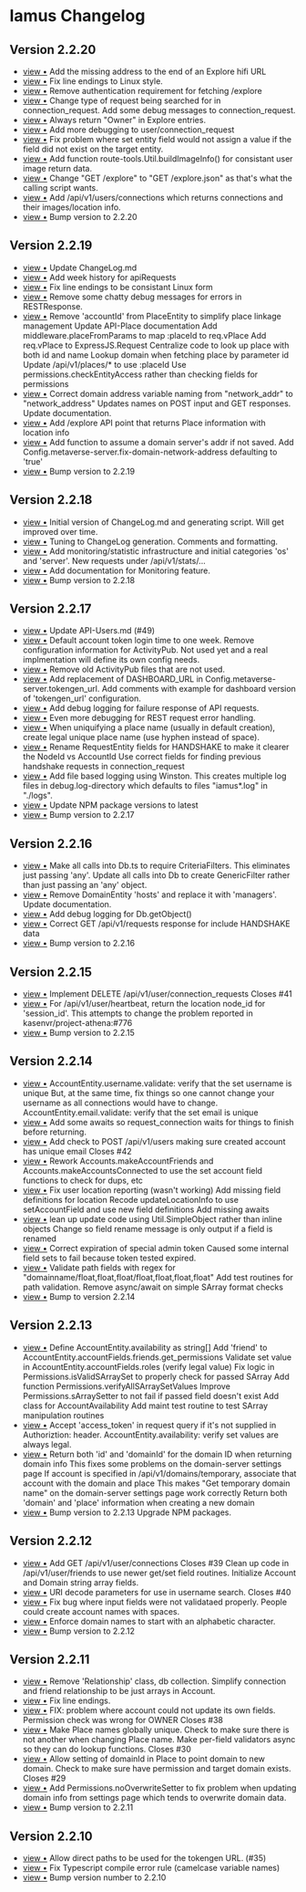 # Iamus Changelog
## Version 2.2.20

<ul>
<li><a href="http://github.com/kasenvr/Iamus/commit/bcba27784d37f4d7190a7b67f6b7ec4250715881">view &bull;</a> Add the missing address to the end of an Explore hifi URL</li> 
<li><a href="http://github.com/kasenvr/Iamus/commit/a2b8737f327f9cac359db53d481ec36221b66bfd">view &bull;</a> Fix line endings to Linux style.</li> 
<li><a href="http://github.com/kasenvr/Iamus/commit/6517cb89b740779ca5532bcd975b9f0f9f729b39">view &bull;</a> Remove authentication requirement for fetching /explore</li> 
<li><a href="http://github.com/kasenvr/Iamus/commit/facd94a32b11d9fd9df99c2b6ec8b70e1c28aacb">view &bull;</a> Change type of request being searched for in connection_request. Add some debug messages to connection_request.</li> 
<li><a href="http://github.com/kasenvr/Iamus/commit/b59c6ec0994ed9eef117e846b40e33d527e1b000">view &bull;</a> Always return "Owner" in Explore entries.</li> 
<li><a href="http://github.com/kasenvr/Iamus/commit/ff55e37fa4ebf8044de3247324786de00344eca6">view &bull;</a> Add more debugging to user/connection_request</li> 
<li><a href="http://github.com/kasenvr/Iamus/commit/e359e51dbe3e0cb78bf3145c1ec74dd853dfbaac">view &bull;</a> Fix problem where set entity field would not assign a value if the     field did not exist on the target entity.</li> 
<li><a href="http://github.com/kasenvr/Iamus/commit/708e24542aa6680e8de679719267a2bb8e1380e7">view &bull;</a> Add function route-tools.Util.buildImageInfo() for consistant user image return data.</li> 
<li><a href="http://github.com/kasenvr/Iamus/commit/cd3c1cf57c2fa644d99787d08384e3ad166bfe3e">view &bull;</a> Change "GET /explore" to "GET /explore.json" as that's what the calling     script wants.</li> 
<li><a href="http://github.com/kasenvr/Iamus/commit/519f918ff0d5449fc042414659a415cd33c4f23f">view &bull;</a> Add /api/v1/users/connections which returns connections and their images/location info.</li> 
<li><a href="http://github.com/kasenvr/Iamus/commit/f6b15d8e749f748c5e1265b573229da35bac9ab2">view &bull;</a> Bump version to 2.2.20</li> 
</ul>

## Version 2.2.19

<ul>
<li><a href="http://github.com/kasenvr/Iamus/commit/76fd7ffc1ef865f8913daa8bf4c088ab76225653">view &bull;</a> Update ChangeLog.md</li> 
<li><a href="http://github.com/kasenvr/Iamus/commit/6fc75b342899ab69fe330f9449bc86ee23145b21">view &bull;</a> Add week history for apiRequests</li> 
<li><a href="http://github.com/kasenvr/Iamus/commit/ead079973b6918de016abb05697b6056c427b80c">view &bull;</a> Fix line endings to be consistant Linux form</li> 
<li><a href="http://github.com/kasenvr/Iamus/commit/48e048fd3e3e97a027bf7202f3994c50e170371b">view &bull;</a> Remove some chatty debug messages for errors in RESTResponse.</li> 
<li><a href="http://github.com/kasenvr/Iamus/commit/36c6a25c16246cedb7e05ce51d6232567ea80808">view &bull;</a> Remove 'accountId' from PlaceEntity to simplify place linkage management     Update API-Place documentation Add middleware.placeFromParams to map :placeId to req.vPlace     Add req.vPlace to ExpressJS.Request     Centralize code to look up place with both id and name     Lookup domain when fetching place by parameter id Update /api/v1/places/* to use :placeId     Use permissions.checkEntityAccess rather than checking fields for permissions</li> 
<li><a href="http://github.com/kasenvr/Iamus/commit/8da9cc25998042e4cad5279bb0e9754d637c1066">view &bull;</a> Correct domain address variable naming from "network_addr" to "network_address"     Updates names on POST input and GET responses.     Update documentation.</li> 
<li><a href="http://github.com/kasenvr/Iamus/commit/357bf894d90b2bbfa34a0f143b35aa31a86eec54">view &bull;</a> Add /explore API point that returns Place information with location info</li> 
<li><a href="http://github.com/kasenvr/Iamus/commit/e5099e082c996dd0406b8782e20f5286fa6e9f07">view &bull;</a> Add function to assume a domain server's addr if not saved.     Add Config.metaverse-server.fix-domain-network-address defaulting to 'true'</li> 
<li><a href="http://github.com/kasenvr/Iamus/commit/7a28811715fc72ab7cfe3cbe274bfbf4d15578e8">view &bull;</a> Bump version to 2.2.19</li> 
</ul>

## Version 2.2.18

<ul>
<li><a href="http://github.com/kasenvr/Iamus/commit/379f3a5a2e1348b1b6874ac4cf1b963c81b34bf6">view &bull;</a> Initial version of ChangeLog.md and generating script.     Will get improved over time.</li> 
<li><a href="http://github.com/kasenvr/Iamus/commit/104d6ea7c86405cc62bc4ab26b32374176c228ba">view &bull;</a> Tuning to ChangeLog generation. Comments and formatting.</li> 
<li><a href="http://github.com/kasenvr/Iamus/commit/8c113716027c141a08e3f59da439b11496332581">view &bull;</a> Add monitoring/statistic infrastructure and initial categories 'os' and 'server'.     New requests under /api/v1/stats/...</li> 
<li><a href="http://github.com/kasenvr/Iamus/commit/dbec702e1e21f09e9c7c30874bd2343735c5ae97">view &bull;</a> Add documentation for Monitoring feature.</li> 
<li><a href="http://github.com/kasenvr/Iamus/commit/5f5ea9a427a3dfcce1a32df34178476cb5993f17">view &bull;</a> Bump version to 2.2.18</li> 
</ul>

## Version 2.2.17

<ul>
<li><a href="http://github.com/kasenvr/Iamus/commit/8ed88fe10cdb65607e25270df1ff9bf32da98cd7">view &bull;</a> Update API-Users.md (#49)</li> 
<li><a href="http://github.com/kasenvr/Iamus/commit/c7fdb942cb642995c2217d20409f226caf1be578">view &bull;</a> Default account token login time to one week. Remove configuration information for ActivityPub.     Not used yet and a real implmentation will define its own config needs.</li> 
<li><a href="http://github.com/kasenvr/Iamus/commit/3a5939ad5ffa858eda8c7c057e6701144955ba2f">view &bull;</a> Remove old ActivityPub files that are not used.</li> 
<li><a href="http://github.com/kasenvr/Iamus/commit/d393e95516df65b4f7fbc6151b9cefe7d9cc33da">view &bull;</a> Add replacement of DASHBOARD_URL in Config.metaverse-server.tokengen_url. Add comments with example for dashboard version of 'tokengen_url' configuration.</li> 
<li><a href="http://github.com/kasenvr/Iamus/commit/3dd4edcf3fee2f5ee17d0d1dc4e69de53c695dca">view &bull;</a> Add debug logging for failure response of API requests.</li> 
<li><a href="http://github.com/kasenvr/Iamus/commit/856a039d6e6e6539ee435995e5dba722399c71ed">view &bull;</a> Even more debugging for REST request error handling.</li> 
<li><a href="http://github.com/kasenvr/Iamus/commit/0f7b00b089a0deec6db91e31a0b3010555df00b0">view &bull;</a> When uniquifying a place name (usually in default creation), create     legal unique place name (use hyphen instead of space).</li> 
<li><a href="http://github.com/kasenvr/Iamus/commit/62e7a4db15a4a22843134cbf9ae829c5bc412db3">view &bull;</a> Rename RequestEntity fields for HANDSHAKE to make it clearer the NodeId vs AccountId Use correct fields for finding previous handshake requests in connection_request</li> 
<li><a href="http://github.com/kasenvr/Iamus/commit/5c476fc4d903808ed0b04496e822e5621b30b129">view &bull;</a> Add file based logging using Winston.     This creates multiple log files in debug.log-directory which     defaults to files "iamus*.log" in "./logs".</li> 
<li><a href="http://github.com/kasenvr/Iamus/commit/daf95f4cf825480c66751f5e68a0262cf69d622f">view &bull;</a> Update NPM package versions to latest</li> 
<li><a href="http://github.com/kasenvr/Iamus/commit/1a7777deef66392e45739c372e4131438855b6d5">view &bull;</a> Bump version to 2.2.17</li> 
</ul>

## Version 2.2.16

<ul>
<li><a href="http://github.com/kasenvr/Iamus/commit/e6ba00202aa95336fa70823c0204f1e5b52876dc">view &bull;</a> Make all calls into Db.ts to require CriteriaFilters.     This eliminates just passing 'any'. Update all calls into Db to create GenericFilter rather than just passing     an 'any' object.</li> 
<li><a href="http://github.com/kasenvr/Iamus/commit/94772882a10a14819f5983982a7baad0ed8f81bd">view &bull;</a> Remove DomainEntity 'hosts' and replace it with 'managers'. Update documentation.</li> 
<li><a href="http://github.com/kasenvr/Iamus/commit/b97e65f20ea89c6f2d7ed750ee256a13cf4dbc58">view &bull;</a> Add debug logging for Db.getObject()</li> 
<li><a href="http://github.com/kasenvr/Iamus/commit/a4a293fd52744cc74828ad681b742b02bd95034f">view &bull;</a> Correct GET /api/v1/requests response for include HANDSHAKE data</li> 
<li><a href="http://github.com/kasenvr/Iamus/commit/9b7c0cfab9c764215a633089df4070b692f634b0">view &bull;</a> Bump version to 2.2.16</li> 
</ul>

## Version 2.2.15

<ul>
<li><a href="http://github.com/kasenvr/Iamus/commit/117cf5aa7c70d6a42a5c9a5bc50380b708554484">view &bull;</a> Implement DELETE /api/v1/user/connection_requests Closes #41</li> 
<li><a href="http://github.com/kasenvr/Iamus/commit/3fca72713689706104a4e37aeeaa88cfbaaa7381">view &bull;</a> For /api/v1/user/heartbeat, return the location node_id for 'session_id'.     This attempts to change the problem reported in kasenvr/project-athena:#776</li> 
<li><a href="http://github.com/kasenvr/Iamus/commit/48de45bc760ae575c26e0332f3a31daf91e59ce0">view &bull;</a> Bump version to 2.2.15</li> 
</ul>

## Version 2.2.14

<ul>
<li><a href="http://github.com/kasenvr/Iamus/commit/468612165c203c76eeb360786139dc759a1e4e65">view &bull;</a> AccountEntity.username.validate: verify that the set username is unique     But, at the same time, fix things so one cannot change your username as     all connections would have to change. AccountEntity.email.validate: verify that the set email is unique</li> 
<li><a href="http://github.com/kasenvr/Iamus/commit/23282bf70662de02d92fae9305802977a0ca0df6">view &bull;</a> Add some awaits so request_connection waits for things to finish before returning.</li> 
<li><a href="http://github.com/kasenvr/Iamus/commit/a3e721dcd4ea9fd9ff81419a2ac2b4d97b601a16">view &bull;</a> Add check to POST /api/v1/users making sure created account has unique email Closes #42</li> 
<li><a href="http://github.com/kasenvr/Iamus/commit/84ef3f21c1fb6da564b6baed5f9ed18885074a3e">view &bull;</a> Rework Accounts.makeAccountFriends and Accounts.makeAccountsConnected to use     the set account field functions to check for dups, etc</li> 
<li><a href="http://github.com/kasenvr/Iamus/commit/c6e73908c98617a4df2e6151a5bb52e4344abf18">view &bull;</a> Fix user location reporting (wasn't working)     Add missing field definitions for location     Recode updateLocationInfo to use setAccountField and use new field definitions     Add missing awaits</li> 
<li><a href="http://github.com/kasenvr/Iamus/commit/881d5bd76a6caad6de059ef3b6551667d74c7625">view &bull;</a> lean up update code using Util.SimpleObject rather than inline objects Change so field rename message is only output if a field is renamed</li> 
<li><a href="http://github.com/kasenvr/Iamus/commit/00019b94a2f3f1a98fe91350cf9073dd9ff6d035">view &bull;</a> Correct expiration of special admin token     Caused some internal field sets to fail because token tested expired.</li> 
<li><a href="http://github.com/kasenvr/Iamus/commit/d825ef3d39d90e4f27517a178fa3551e68b61c5d">view &bull;</a> Validate path fields with regex for "domainname/float,float,float/float,float,float,float"     Add test routines for path validation. Remove async/await on simple SArray format checks</li> 
<li><a href="http://github.com/kasenvr/Iamus/commit/9cf99cc14ac1bdfc800db54fe18d3f00b5af0bb2">view &bull;</a> Bump to version 2.2.14</li> 
</ul>

## Version 2.2.13

<ul>
<li><a href="http://github.com/kasenvr/Iamus/commit/79ded5dc1559e933cff0a8662c9aa9cb5c4353d7">view &bull;</a> Define AccountEntity.availability as string[] Add 'friend' to AccountEntity.accountFields.friends.get_permissions Validate set value in AccountEntity.accountFields.roles (verify legal value) Fix logic in Permissions.isValidSArraySet to properly check for passed SArray Add function Permissions.verifyAllSArraySetValues Improve Permissions.sArraySetter to not fail if passed field doesn't exist Add class for AccountAvailability Add maint test routine to test SArray manipulation routines</li> 
<li><a href="http://github.com/kasenvr/Iamus/commit/be0c9d7781001ce5d92320223fa2fee4c182701b">view &bull;</a> Accept 'access_token' in request query if it's not supplied in Authoriztion: header. AccountEntity.availability: verify set values are always legal.</li> 
<li><a href="http://github.com/kasenvr/Iamus/commit/d1e3109a35554ebab5dad26d958805e7bff01d15">view &bull;</a> Return both 'id' and 'domainId' for the domain ID when returning domain info     This fixes some problems on the domain-server settings page If account is specified in /api/v1/domains/temporary, associate that account with the domain and place     This makes "Get temporary domain name" on the domain-server settings page work correctly Return both 'domain' and 'place' information when creating a new domain</li> 
<li><a href="http://github.com/kasenvr/Iamus/commit/9437e7551829df4f1b07c39a087e14110b93f8f3">view &bull;</a> Bump version to 2.2.13 Upgrade NPM packages.</li> 
</ul>

## Version 2.2.12

<ul>
<li><a href="http://github.com/kasenvr/Iamus/commit/ffd6ac0e0a6d33eb3453ecc9d28025fb92719036">view &bull;</a> Add GET /api/v1/user/connections     Closes #39 Clean up code in /api/v1/user/friends to use newer get/set field routines. Initialize Account and Domain string array fields.</li> 
<li><a href="http://github.com/kasenvr/Iamus/commit/2f6e1bdb423cae7b0766c14634baf400482a2609">view &bull;</a> URI decode parameters for use in username search. Closes #40</li> 
<li><a href="http://github.com/kasenvr/Iamus/commit/d16383a870a8e94a926661286ddd46f468f4727d">view &bull;</a> Fix bug where input fields were not validataed properly.     People could create account names with spaces.</li> 
<li><a href="http://github.com/kasenvr/Iamus/commit/c3bc0ca99c631dc7ec0a4a415eb81c23ce7c38d7">view &bull;</a> Enforce domain names to start with an alphabetic character.</li> 
<li><a href="http://github.com/kasenvr/Iamus/commit/de8daaaf80fa399ed0eab6b20e09c04def982f7f">view &bull;</a> Bump version to 2.2.12</li> 
</ul>

## Version 2.2.11

<ul>
<li><a href="http://github.com/kasenvr/Iamus/commit/3ee157fcf9e976292579032ba20a8cadeeeaa13a">view &bull;</a> Remove 'Relationship' class, db collection. Simplify connection and friend relationship to be just arrays in Account.</li> 
<li><a href="http://github.com/kasenvr/Iamus/commit/4982c7395289b6f666da722fc42b13a5f0b4ff9b">view &bull;</a> Fix line endings.</li> 
<li><a href="http://github.com/kasenvr/Iamus/commit/b23d9dcfe82f4408e6f468494e7e5f775b899de6">view &bull;</a> FIX: problem where account could not update its own fields.     Permission check was wrong for OWNER Closes #38</li> 
<li><a href="http://github.com/kasenvr/Iamus/commit/ac6fbeb2a5fe2e3ce44c62e2752db296bb04a1cd">view &bull;</a> Make Place names globally unique.     Check to make sure there is not another when changing Place name. Make per-field validators async so they can do lookup functions. Closes #30</li> 
<li><a href="http://github.com/kasenvr/Iamus/commit/b26522836178295570044a664f9f1eae236490e4">view &bull;</a> Allow setting of domainId in Place to point domain to new domain.     Check to make sure have permission and target domain exists. Closes #29</li> 
<li><a href="http://github.com/kasenvr/Iamus/commit/7b7e292916b3c2076d9edfbaf9b23dfc620b95f8">view &bull;</a> Add Permissions.noOverwriteSetter to fix problem when updating domain     info from settings page which tends to overwrite domain data.</li> 
<li><a href="http://github.com/kasenvr/Iamus/commit/412fd620567dc57e3a47ba9a7c49c27ca7387f92">view &bull;</a> Bump version to 2.2.11</li> 
</ul>

## Version 2.2.10

<ul>
<li><a href="http://github.com/kasenvr/Iamus/commit/4f630998d304aa7add2d697dce415c8ddc5b17bf">view &bull;</a> Allow direct paths to be used for the tokengen URL. (#35)</li> 
<li><a href="http://github.com/kasenvr/Iamus/commit/deb377d7219170e074b36eae576588b123dce10a">view &bull;</a> Fix Typescript compile error rule (camelcase variable names)</li> 
<li><a href="http://github.com/kasenvr/Iamus/commit/6380423db875291710d48bd855840ca562f4f5ed">view &bull;</a> Bump version number to 2.2.10</li> 
</ul>

